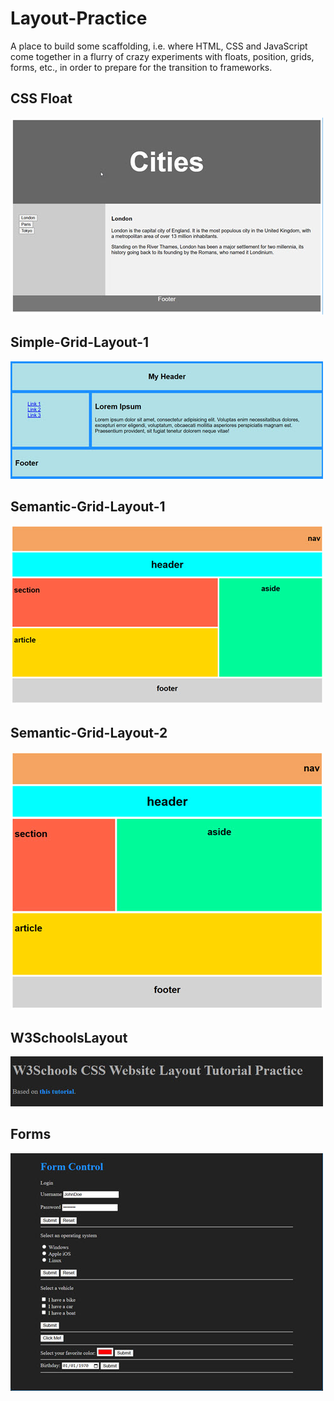 # Layout-Practice
A place to build some scaffolding, i.e. where HTML, CSS and JavaScript come
together in a flurry of crazy experiments with floats, position, grids, forms, etc.,
in order to prepare for the transition to frameworks.

## CSS Float 
![main page](./images/CSSFloat.jpg)
## Simple-Grid-Layout-1
![main page](./images/SimpleGridLayout1.jpg)
## Semantic-Grid-Layout-1
![main page](./images/SemanticGridLayout1.jpg)
## Semantic-Grid-Layout-2
![main page](./Semantic-Grid-Layout-2/SemanticGridLayout2.jpg)
## W3SchoolsLayout
![main page](./images/W3SchoolsLayout.jpg)
## Forms
![main page](./Forms/FormControl/2025-03-17_16-01-46.jpg)